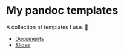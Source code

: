 # My pandoc templates

A collection of templates I use. 🤷

* [Documents](./doc)
* [Slides](./slides)
